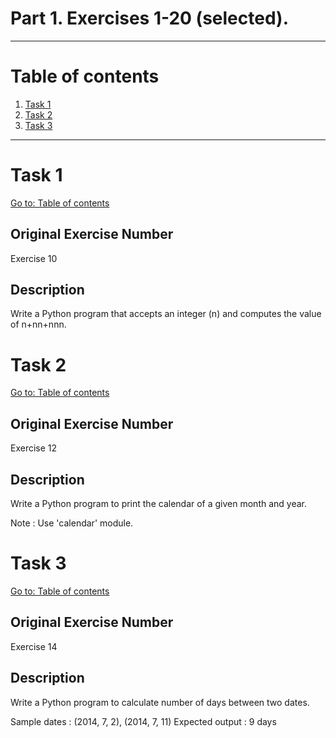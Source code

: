 # Part 1. Exercises 1-20 (selected).

---

# Table of contents

1. [Task 1](#task-1)
2. [Task 2](#task-2)
3. [Task 3](#task-3)

---

# Task 1

[Go to: Table of contents](#table-of-contents)

## Original Exercise Number

Exercise 10

## Description

Write a Python program that accepts an integer (n) and computes the value of n+nn+nnn.

# Task 2

[Go to: Table of contents](#table-of-contents)

## Original Exercise Number

Exercise 12

## Description

Write a Python program to print the calendar of a given month and year.

Note : Use 'calendar' module.

# Task 3

[Go to: Table of contents](#table-of-contents)

## Original Exercise Number

Exercise 14

## Description

Write a Python program to calculate number of days between two dates.

Sample dates : (2014, 7, 2), (2014, 7, 11)
Expected output : 9 days
